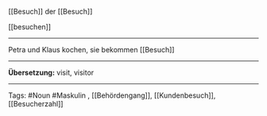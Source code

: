 [[Besuch]]
der [[Besuch]]

[[besuchen]]

---
Petra und Klaus kochen, sie bekommen [[Besuch]]

---

**Übersetzung:** visit, visitor

---

Tags:
#Noun
#Maskulin , [[Behördengang]], [[Kundenbesuch]], [[Besucherzahl]]